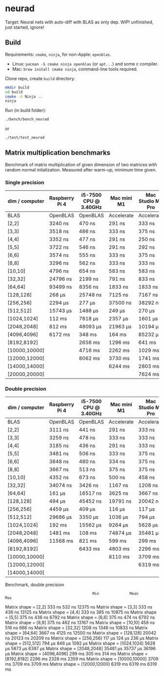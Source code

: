 # neurad
Target: Neural nets with auto-diff with BLAS as only dep.
WIP! unfinished, just started, ignore!

## Build

Requirements: `cmake`, `ninja`, for non-Apple: `openblas`.

- Linux: `pacman -S cmake ninja openblas` (or `apt...`) and some c compiler.
- Mac: `brew install cmake ninja`, command-line tools required.

Clone repo, create `build` directory:

```bash
mkdir build
cd build
cmake -G Ninja ..
ninja
```

Run (in build folder):
```bash
./bench/bench_neurad
```
or
```bash
./test/test_neurad
```

## Matrix multiplication benchmarks

Benchmark of matrix multiplication of given dimension
of two matrices with random normal intialization. Measured after warm-up, minimum time given.

### Single precision

| dim / computer | Raspberry Pi 4 | i5-7500 CPU @ 3.40GHz | Mac mini M1 | Mac Studio M1 Pro |
| -------------- | -------------- | --------------------- | ----------- | ----------------- |
|           BLAS |       OpenBLAS |              OpenBLAS |  Accelerate |        Accelerate |
|         [2,2]  |    3240 ns     |      470 ns           |    291 ns   |     333 ns        |
|         [3,3]  |    3518 ns     |      486 ns           |    333 ns   |     375 ns        |
|         [4,4]  |    3352 ns     |      477 ns           |    291 ns   |     250 ns        |
|         [5,5]  |    3722 ns     |      546 ns           |    291 ns   |     292 ns        |
|         [6,6]  |    3574 ns     |      555 ns           |    333 ns   |     375 ns        |
|         [8,8]  |    3296 ns     |      562 ns           |    333 ns   |     333 ns        |
|       [10,10]  |    4796 ns     |      654 ns           |    583 ns   |     583 ns        |
|       [32,32]  |   24796 ns     |     2199 ns           |    791 ns   |     833 ns        |
|       [64,64]  |   93499 ns     |     8356 ns           |   1833 ns   |    1833 ns        |
|     [128,128]  |     268 µs     |    25748 ns           |   7125 ns   |    7167 ns        |
|     [256,256]  |    2294 µs     |      277 µs           |  37500 ns   |   38292 ns        |
|     [512,512]  |   15743 µs     |     1488 µs           |    249 µs   |     270 µs        |
|   [1024,1024]  |     112 ms     |     7818 µs           |   2357 µs   |    1601 µs        |
|   [2048,2048]  |     812 ms     |    48093 µs           |  21963 µs   |   10194 µs        |
|   [4096,4096]  |    6172 ms     |      348 ms           |    164 ms   |   85232 µs        |
|   [8192,8192]  |                |     2656 ms           |   1296 ms   |     641 ms        |
| [10000,10000]  |                |     4716 ms           |   2262 ms   |    1029 ms        |
| [12000,12000]  |                |     8062 ms           |   3730 ms   |    1741 ms        |
| [14000,14000]  |                |                       |   6244 ms   |    2803 ms        |
| [20000,20000]  |                |                       |             |    7624 ms        |

### Double precision

| dim / computer | Raspberry Pi 4 | i5-7500 CPU @ 3.40GHz | Mac mini M1 | Mac Studio M1 Pro |
| -------------- | -------------- | --------------------- | ----------- | ----------------- |
|           BLAS |       OpenBLAS |              OpenBLAS |  Accelerate |        Accelerate |
|         [2,2]  |    3111 ns     |      441 ns           |    291 ns   |     333 ns        |
|         [3,3]  |    3259 ns     |      478 ns           |    333 ns   |     333 ns        |
|         [4,4]  |    3185 ns     |      436 ns           |    291 ns   |     333 ns        |
|         [5,5]  |    3481 ns     |      506 ns           |    333 ns   |     375 ns        |
|         [6,6]  |    3648 ns     |      480 ns           |    334 ns   |     375 ns        |
|         [8,8]  |    3667 ns     |      513 ns           |    375 ns   |     375 ns        |
|       [10,10]  |    4352 ns     |      673 ns           |    500 ns   |     458 ns        |
|       [32,32]  |   34074 ns     |     3426 ns           |   1167 ns   |    1208 ns        |
|       [64,64]  |     161 µs     |    16517 ns           |   3625 ns   |    3667 ns        |
|     [128,128]  |     494 µs     |    45452 ns           |  19791 ns   |   20042 ns        |
|     [256,256]  |    4459 µs     |      409 µs           |    116 µs   |     117 µs        |
|     [512,512]  |   29686 µs     |     3350 µs           |   1036 µs   |     794 µs        |
|   [1024,1024]  |     192 ms     |    15562 µs           |   9264 µs   |    5628 µs        |
|   [2048,2048]  |    1481 ms     |      108 ms           |  74874 µs   |   35481 µs        |
|   [4096,4096]  |   11568 ms     |      821 ms           |    599 ms   |     299 ms        |
|   [8192,8192]  |                |     6433 ms           |   4803 ms   |    2296 ms        |
| [10000,10000]  |                |                       |   8110 ms   |    3709 ms        |
| [12000,12000]  |                |                       |             |    6319 ms        |
| [14000,14000]  |                |                       |             |                   |

Benchmark, double precision

                                            Min              Mean             Max
Matrix shape =           [2,2]           333 ns            532 ns        12375 ns
Matrix shape =           [3,3]           333 ns            436 ns        13125 ns
Matrix shape =           [4,4]           333 ns            385 ns        10875 ns
Matrix shape =           [5,5]           375 ns            436 ns         6792 ns
Matrix shape =           [6,6]           375 ns            474 ns         6792 ns
Matrix shape =           [8,8]           375 ns            462 ns        13167 ns
Matrix shape =         [10,10]           458 ns            516 ns          666 ns
Matrix shape =         [32,32]          1208 ns           1346 ns        10833 ns
Matrix shape =         [64,64]          3667 ns           4125 ns        12500 ns
Matrix shape =       [128,128]         20042 ns          20123 ns        20209 ns
Matrix shape =       [256,256]           117 µs            124 µs          236 µs
Matrix shape =       [512,512]           794 µs            846 µs         1092 µs
Matrix shape =     [1024,1024]          5628 µs           5873 µs         6387 µs
Matrix shape =     [2048,2048]         35481 µs          35737 µs        36196 µs
Matrix shape =     [4096,4096]           299 ms            305 ms          314 ms
Matrix shape =     [8192,8192]          2296 ms           2328 ms         2359 ms
Matrix shape =   [10000,10000]          3709 ms           3709 ms         3709 ms
Matrix shape =   [12000,12000]          6319 ms           6319 ms         6319 ms